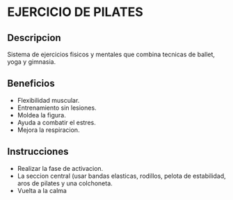 # EJERCICIO DE PILATES

## Descripcion
Sistema de ejercicios fisicos y mentales que combina tecnicas de ballet, yoga y gimnasia.

## Beneficios
- Flexibilidad muscular.
- Entrenamiento sin lesiones.
- Moldea la figura.
- Ayuda a combatir el estres.
- Mejora la respiracion.

## Instrucciones
- Realizar la fase de activacion.
- La seccion central (usar bandas elasticas, rodillos, pelota de estabilidad, aros de pilates y una colchoneta.
- Vuelta a la calma

